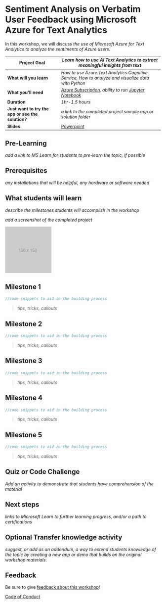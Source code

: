 # Sentiment Analysis on Verbatim User Feedback using Microsoft Azure for Text Analytics

In this workshop, we will discuss *the use of Microsoft Azure for Text Analytics to analyze the sentiments of Azure users*.

| **Project Goal**              | *Learn how to use AI Text Analytics to extract meaningful insights from text*                                    |
| ----------------------------- | --------------------------------------------------------------------- |
| **What will you learn**       | *How to use Azure Text Analytics Cognitive Service, How to analyze and visualize data with Python*                                        |
| **What you'll need**          | *[Azure Subscription](https://azure-for-academics.github.io/getting-azure), ability to run [Jupyter Notebook](https://soshnikov.com/education/how-to-execute-notebooks-from-github/)* |
| **Duration**                  | *1hr-1.5 hours*                                                                |
| **Just want to try the app or see the solution?** | *a link to the completed project sample app or solution folder*                          |
| **Slides** | [Powerpoint](slides.pptx)                          |

## Pre-Learning

*add a link to MS Learn for students to pre-learn the topic, if possible*

## Prerequisites

*any installations that will be helpful, any hardware or software needed*

## What students will learn

*describe the milestones students will accomplish in the workshop*

*add a screenshot of the completed project*

![image of completed project](images/placeholder.png)

## Milestone 1

```javascript
//code snippets to aid in the building process
```

> *tips, tricks, callouts*

## Milestone 2

```javascript
//code snippets to aid in the building process
```

> *tips, tricks, callouts*

## Milestone 3

```javascript
//code snippets to aid in the building process
```

> *tips, tricks, callouts*

## Milestone 4

```javascript
//code snippets to aid in the building process
```

> *tips, tricks, callouts*

## Milestone 5

```javascript
//code snippets to aid in the building process
```

> *tips, tricks, callouts*

## Quiz or Code Challenge

*Add an activity to demonstrate that students have comprehension of the material*

## Next steps

*links to Microsoft Learn to further learning progress, and/or a path to certifications*

## Optional Transfer knowledge activity

*suggest, or add as an addendum, a way to extend students knowledge of the topic by creating a new app or demo that builds on the original workshop materials.*

## Feedback

Be sure to give [feedback about this workshop](https://forms.office.com/r/MdhJWMZthR)!

[Code of Conduct](CODE_OF_CONDUCT.md)


